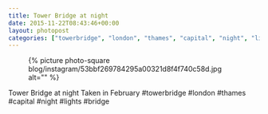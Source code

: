 ```yaml
---
title: Tower Bridge at night
date: 2015-11-22T08:43:46+00:00
layout: photopost
categories: ["towerbridge", "london", "thames", "capital", "night", "lights", "bridge", "photos", "instagram"]
---
```


<figure class="photo photo--square">
  {% picture photo-square blog/instagram/53bbf269784295a00321d8f4f740c58d.jpg alt="" %}
</figure>

Tower Bridge at night
Taken in February
#towerbridge #london #thames #capital #night #lights #bridge
